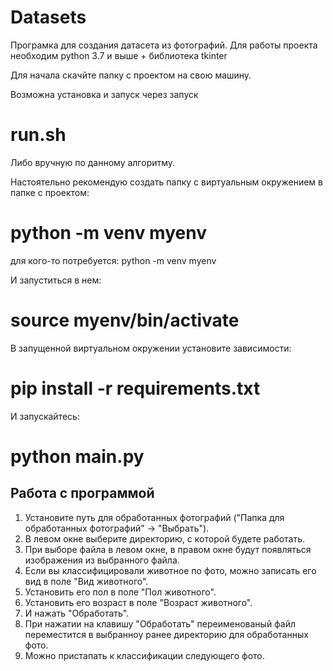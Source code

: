 # Datasets
Програмка для создания датасета из фотографий.
Для работы проекта необходим python 3.7 и выше + библиотека tkinter

Для начала скачйте папку с проектом на свою машину.

Возможна установка и запуск через запуск

# run.sh

Либо вручную по данному алгоритму.

Настоятельно рекомендую создать папку с виртуальным окружением в папке с проектом:

# python -m venv myenv

для кого-то потребуется: python -m venv myenv

И запуститься в нем:

# source myenv/bin/activate

В запущенной виртуальном окружении установите зависимости:

# pip install -r requirements.txt

И запускайтесь:

# python main.py

## Работа с программой

1. Установите путь для обработанных фотографий ("Папка для обработанных фотографий" -> "Выбрать").
2. В левом окне выберите директорию, с которой будете работать.
3. При выборе файла в левом окне, в правом окне будут появляться изображения из выбранного файла.
4. Если вы классифицировали животное по фото, можно записать его вид в поле "Вид животного".
5. Установить его пол в поле "Пол животного".
6. Установить его возраст в поле "Возраст животного".
7. И нажать "Обработать".
8. При нажатии на клавишу "Обработать" переименованый файл переместится в выбранноу ранее директорию для обработанных фото.
9. Можно пристапать к классификации следующего фото.
